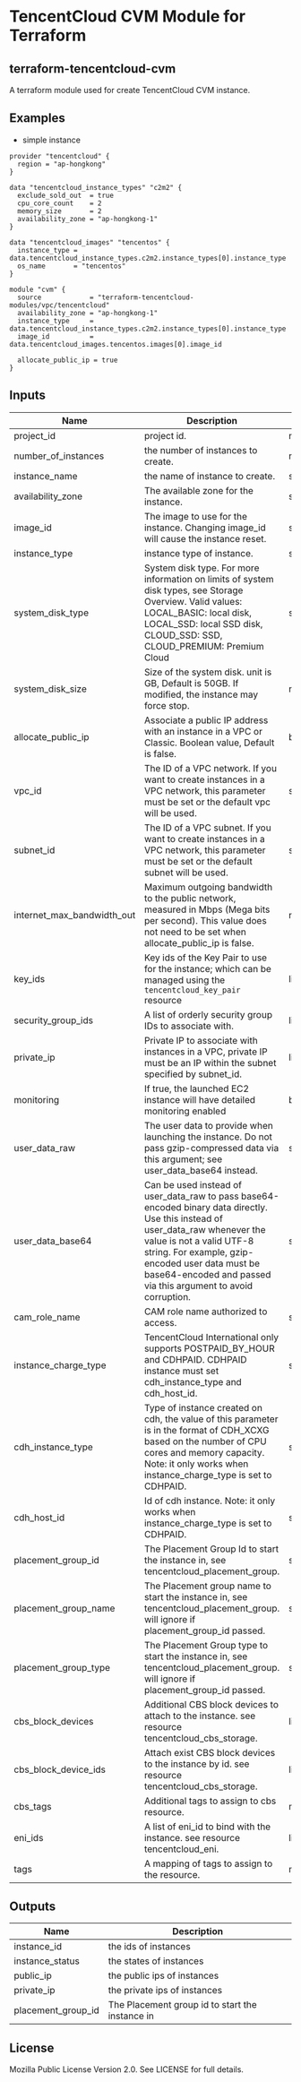 # TencentCloud CVM Module for Terraform

## terraform-tencentcloud-cvm

A terraform module used for create TencentCloud CVM instance.

## Examples
- simple instance
```hcl
provider "tencentcloud" {
  region = "ap-hongkong"
}

data "tencentcloud_instance_types" "c2m2" {
  exclude_sold_out  = true
  cpu_core_count    = 2
  memory_size       = 2
  availability_zone = "ap-hongkong-1"
}

data "tencentcloud_images" "tencentos" {
  instance_type = data.tencentcloud_instance_types.c2m2.instance_types[0].instance_type
  os_name       = "tencentos"
}

module "cvm" {
  source            = "terraform-tencentcloud-modules/vpc/tencentcloud"
  availability_zone = "ap-hongkong-1"
  instance_type     = data.tencentcloud_instance_types.c2m2.instance_types[0].instance_type
  image_id          = data.tencentcloud_images.tencentos.images[0].image_id
  
  allocate_public_ip = true
}
```

## Inputs

| Name                       | Description                                                                                                                                                                                                                                                                      | Type              | Default          | Required |
|----------------------------|----------------------------------------------------------------------------------------------------------------------------------------------------------------------------------------------------------------------------------------------------------------------------------|-------------------|------------------|:--------:|
| project_id                 | project id.                                                                                                                                                                                                                                                                      | number            | 0                |    no    |
| number_of_instances        | the number of instances to create.                                                                                                                                                                                                                                               | number            | 1                |    no    |
| instance_name              | the name of instance to create.                                                                                                                                                                                                                                                  | string            | cvm              |    no    |
| availability_zone          | The available zone for the instance.                                                                                                                                                                                                                                             | string            | null             |   yes    |
| image_id                   | The image to use for the instance. Changing image_id will cause the instance reset.                                                                                                                                                                                              | string            | null             |   yes    |
| instance_type              | instance type of instance.                                                                                                                                                                                                                                                       | string            | ""               |   yes    |
| system_disk_type           | System disk type. For more information on limits of system disk types, see Storage Overview. Valid values: LOCAL_BASIC: local disk, LOCAL_SSD: local SSD disk, CLOUD_SSD: SSD, CLOUD_PREMIUM: Premium Cloud                                                                      | string            | CLOUD_PREMIUM    |    no    |
| system_disk_size           | Size of the system disk. unit is GB, Default is 50GB. If modified, the instance may force stop.                                                                                                                                                                                  | number            | 50               |    no    |
| allocate_public_ip         | Associate a public IP address with an instance in a VPC or Classic. Boolean value, Default is false.                                                                                                                                                                             | bool              | false            |    no    |
| vpc_id                     | The ID of a VPC network. If you want to create instances in a VPC network, this parameter must be set or the default vpc will be used.                                                                                                                                           | string            | null             |    no    |
| subnet_id                  | The ID of a VPC subnet. If you want to create instances in a VPC network, this parameter must be set or the default subnet will be used.                                                                                                                                         | string            | null             |    no    |
| internet_max_bandwidth_out | Maximum outgoing bandwidth to the public network, measured in Mbps (Mega bits per second). This value does not need to be set when allocate_public_ip is false.                                                                                                                  | number            | 10               |    no    |
| key_ids                    | Key ids of the Key Pair to use for the instance; which can be managed using the `tencentcloud_key_pair` resource                                                                                                                                                                 | list(string)      | null             |    no    |
| security_group_ids         | A list of orderly security group IDs to associate with.                                                                                                                                                                                                                          | list(string)      | null             |    no    |
| private_ip                 | Private IP to associate with instances in a VPC, private IP must be an IP within the subnet specified by subnet_id.                                                                                                                                                              | list(string)      | []               |    no    |
| monitoring                 | If true, the launched EC2 instance will have detailed monitoring enabled                                                                                                                                                                                                         | bool              | true             |    no    |
| user_data_raw              | The user data to provide when launching the instance. Do not pass gzip-compressed data via this argument; see user_data_base64 instead.                                                                                                                                          | string            | null             |    no    |
| user_data_base64           | Can be used instead of user_data_raw to pass base64-encoded binary data directly. Use this instead of user_data_raw whenever the value is not a valid UTF-8 string. For example, gzip-encoded user data must be base64-encoded and passed via this argument to avoid corruption. | string            | null             |    no    |
| cam_role_name              | CAM role name authorized to access.                                                                                                                                                                                                                                              | string            | null             |    no    |
| instance_charge_type       | TencentCloud International only supports POSTPAID_BY_HOUR and CDHPAID.  CDHPAID instance must set cdh_instance_type and cdh_host_id.                                                                                                                                             | string            | POSTPAID_BY_HOUR |    no    |
| cdh_instance_type          | Type of instance created on cdh, the value of this parameter is in the format of CDH_XCXG based on the number of CPU cores and memory capacity. Note: it only works when instance_charge_type is set to CDHPAID.                                                                 | string            | null             |    no    |
| cdh_host_id                | Id of cdh instance. Note: it only works when instance_charge_type is set to CDHPAID.                                                                                                                                                                                             | string            | null             |    no    |
| placement_group_id         | The Placement Group Id to start the instance in, see tencentcloud_placement_group.                                                                                                                                                                                               | string            | ""               |    no    |
| placement_group_name       | The Placement group name to start the instance in, see tencentcloud_placement_group. will ignore if placement_group_id passed.                                                                                                                                                   | string            | ""               |    no    |
| placement_group_type       | The Placement Group type to start the instance in, see tencentcloud_placement_group. will ignore if placement_group_id passed.                                                                                                                                                   | string            | HOST             |    no    |
| cbs_block_devices          | Additional CBS block devices to attach to the instance. see resource tencentcloud_cbs_storage.                                                                                                                                                                                   | list(map(string)) | []               |    no    |
| cbs_block_device_ids       | Attach exist CBS block devices to the instance by id.  see resource tencentcloud_cbs_storage.                                                                                                                                                                                    | list(string)      | []               |    no    |
| cbs_tags                   | Additional tags to assign to cbs resource.                                                                                                                                                                                                                                       | map(string)       | {}               |    no    |
| eni_ids                    | A list of eni_id to bind with the instance. see resource tencentcloud_eni.                                                                                                                                                                                                       | list(string)      | []               |    no    |
| tags                       | A mapping of tags to assign to the resource.                                                                                                                                                                                                                                     | map(string)       | {}               |    no    |


## Outputs

| Name                | Description                                     |
|---------------------|-------------------------------------------------|
| instance_id         | the ids of instances                            |
| instance_status     | the states of instances                         |
| public_ip           | the public ips of instances                     |
| private_ip          | the private ips of instances                    |
| placement_group_id  | The Placement group id to start the instance in |

## License

Mozilla Public License Version 2.0.
See LICENSE for full details.
